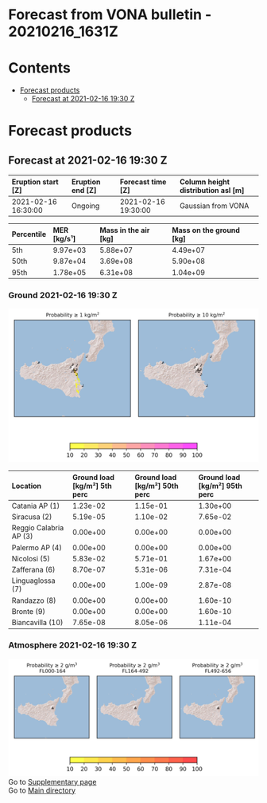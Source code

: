 
Forecast from VONA bulletin - 20210216_1631Z
============================================

Contents
========

* [Forecast products](#forecast-products)
	* [Forecast at 2021-02-16 19:30 Z](#forecast-at-2021-02-16-1930-z)

# Forecast products

## Forecast at 2021-02-16 19:30 Z
  

|Eruption start [Z]|Eruption end [Z]|Forecast time [Z]|Column height distribution asl [m]|
| :--- | :--- | :--- | :--- |
|2021-02-16 16:30:00|Ongoing|2021-02-16 19:30:00|Gaussian from VONA|
  
  

|Percentile|MER [kg/s¹]|Mass in the air [kg]|Mass on the ground [kg]|
| :--- | :--- | :--- | :--- |
|5th|9.97e+03|5.88e+07|4.49e+07|
|50th|9.87e+04|3.69e+08|5.90e+08|
|95th|1.78e+05|6.31e+08|1.04e+09|
  

### Ground 2021-02-16 19:30 Z
  
![](./figures/probability_grd_2021_02_16_1930_scenario_1.png)  
  
  
  
  
  
  
  
  
  

|Location|Ground load [kg/m²] 5th perc|Ground load [kg/m²] 50th perc|Ground load [kg/m²] 95th perc|
| :--- | :--- | :--- | :--- |
|Catania AP (1)|1.23e-02|1.15e-01|1.30e+00|
|Siracusa (2)|5.19e-05|1.10e-02|7.65e-02|
|Reggio Calabria AP (3)|0.00e+00|0.00e+00|0.00e+00|
|Palermo AP (4)|0.00e+00|0.00e+00|0.00e+00|
|Nicolosi (5)|5.83e-02|5.71e-01|1.67e+00|
|Zafferana (6)|8.70e-07|5.31e-06|7.31e-04|
|Linguaglossa (7)|0.00e+00|1.00e-09|2.87e-08|
|Randazzo (8)|0.00e+00|0.00e+00|1.60e-10|
|Bronte (9)|0.00e+00|0.00e+00|1.60e-10|
|Biancavilla (10)|7.65e-08|8.05e-06|1.11e-04|
  

### Atmosphere 2021-02-16 19:30 Z
  
![](./figures/probability_air_2021_02_16_1930_scenario_1_conclev_2.png)  
Go to [Supplementary page](Supplementary_page.md)  
Go to [Main directory](https://github.com/federicapardini/Real_time_ash_forecast)